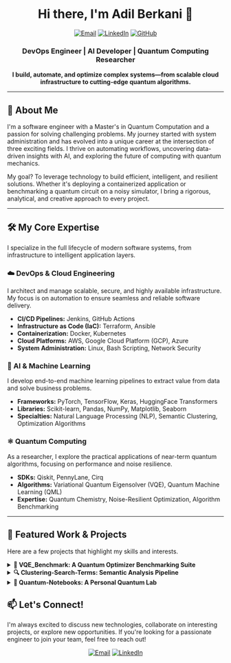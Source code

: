 <div align="center">

# Hi there, I'm Adil Berkani 👋

<a href="mailto:adelberkani@gmail.com"><img src="https://img.shields.io/badge/Email-D14836?style=for-the-badge&logo=gmail&logoColor=white" alt="Email"/></a>
<a href="https://www.linkedin.com/in/adil-berkani/"><img src="https://img.shields.io/badge/LinkedIn-0077B5?style=for-the-badge&logo=linkedin&logoColor=white" alt="LinkedIn"/></a>
<a href="https://github.com/Aster-99s"><img src="https://img.shields.io/badge/GitHub-181717?style=for-the-badge&logo=github&logoColor=white" alt="GitHub"/></a>

### DevOps Engineer | AI Developer | Quantum Computing Researcher

**I build, automate, and optimize complex systems—from scalable cloud infrastructure to cutting-edge quantum algorithms.**

</div>

---

## 🚀 About Me

I'm a software engineer with a Master's in Quantum Computation and a passion for solving challenging problems. My journey started with system administration and has evolved into a unique career at the intersection of three exciting fields. I thrive on automating workflows, uncovering data-driven insights with AI, and exploring the future of computing with quantum mechanics.

My goal? To leverage technology to build efficient, intelligent, and resilient solutions. Whether it's deploying a containerized application or benchmarking a quantum circuit on a noisy simulator, I bring a rigorous, analytical, and creative approach to every project.

---

## 🛠️ My Core Expertise

I specialize in the full lifecycle of modern software systems, from infrastructure to intelligent application layers.

### ☁️ DevOps & Cloud Engineering
I architect and manage scalable, secure, and highly available infrastructure. My focus is on automation to ensure seamless and reliable software delivery.
- **CI/CD Pipelines:** Jenkins, GitHub Actions
- **Infrastructure as Code (IaC):** Terraform, Ansible
- **Containerization:** Docker, Kubernetes
- **Cloud Platforms:** AWS, Google Cloud Platform (GCP), Azure
- **System Administration:** Linux, Bash Scripting, Network Security

### 🤖 AI & Machine Learning
I develop end-to-end machine learning pipelines to extract value from data and solve business problems.
- **Frameworks:** PyTorch, TensorFlow, Keras, HuggingFace Transformers
- **Libraries:** Scikit-learn, Pandas, NumPy, Matplotlib, Seaborn
- **Specialties:** Natural Language Processing (NLP), Semantic Clustering, Optimization Algorithms

### ⚛️ Quantum Computing
As a researcher, I explore the practical applications of near-term quantum algorithms, focusing on performance and noise resilience.
- **SDKs:** Qiskit, PennyLane, Cirq
- **Algorithms:** Variational Quantum Eigensolver (VQE), Quantum Machine Learning (QML)
- **Expertise:** Quantum Chemistry, Noise-Resilient Optimization, Algorithm Benchmarking

---

## 🔬 Featured Work & Projects

Here are a few projects that highlight my skills and interests.

<details>
<summary><strong>🧬 VQE_Benchmark: A Quantum Optimizer Benchmarking Suite</strong></summary>

> A comprehensive research framework I developed to systematically evaluate 7 classical optimizers against Variational Quantum Eigensolver (VQE) algorithms. It runs on both statevector and noisy quantum simulators (like `FakeCairo`) to test performance under realistic conditions.

- **Key Achievement:** Discovered that the AQNGD optimizer had a **439x lower noise degradation factor** compared to gradient-based methods, providing crucial insights for NISQ-era hardware.
- **Tech Stack:** `Python`, `Qiskit`, `NumPy`, `Pandas`, `Matplotlib`
- **[Explore the Repository & Research](https://github.com/Aster-99s/VQE_Benchmark)**

</details>

<details>
<summary><strong>🔍 Clustering-Search-Terms: Semantic Analysis Pipeline</strong></summary>

> A practical NLP pipeline developed for a freelance client to improve marketing strategy. It uses transformer models (BERT) to semantically cluster raw search terms from ad campaigns, revealing underlying user intent.

- **Key Achievement:** Provided actionable insights that helped refine marketing spend by identifying high-value customer interest groups.
- **Tech Stack:** `Python`, `HuggingFace Transformers`, `Sentence-Transformers`, `Scikit-learn`
- **[See the Code](https://github.com/Aster-99s/Clustring-Search-terms)**

</details>

<details>
<summary><strong>📓 Quantum-Notebooks: A Personal Quantum Lab</strong></summary>

> My personal collection of Jupyter Notebooks where I implement and explore various quantum concepts. This includes everything from simulating the ground state energy of Helium with VQE to implementing a bit-flip quantum error correction code.

- **Purpose:** Serves as an educational resource and a testbed for new ideas in quantum algorithm design.
- **Tech Stack:** `Jupyter Notebook`, `Qiskit`, `PennyLane`
- **[Browse my Notebooks](https://github.com/Aster-99s/Quantum-Notebooks)**

</details>


## 📫 Let's Connect!

I'm always excited to discuss new technologies, collaborate on interesting projects, or explore new opportunities. If you're looking for a passionate engineer to join your team, feel free to reach out!

<p align="center">
<a href="mailto:adelberkani@gmail.com"><img src="https://img.shields.io/badge/Email_Me-D14836?style=for-the-badge&logo=gmail&logoColor=white" alt="Email"/></a>
<a href="https://www.linkedin.com/in/adil-berkani/"><img src="https://img.shields.io/badge/Connect_on_LinkedIn-0077B5?style=for-the-badge&logo=linkedin&logoColor=white" alt="LinkedIn"/></a>
</p>
